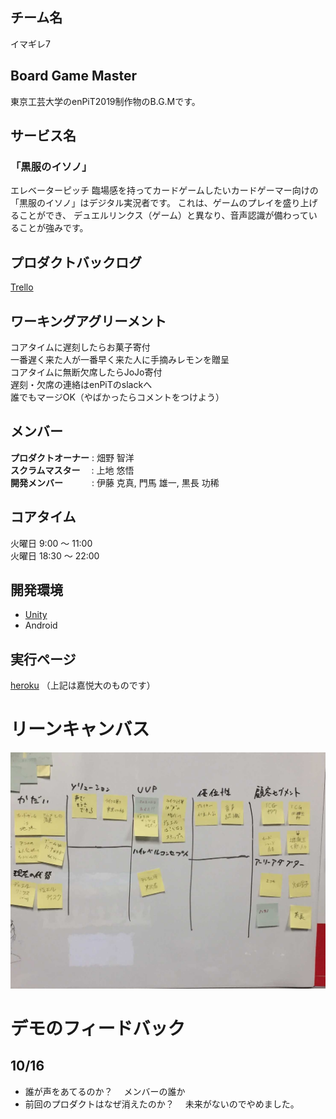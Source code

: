 ## チーム名
イマギレ7

## Board Game Master
東京工芸大学のenPiT2019制作物のB.G.Mです。

## サービス名
### 「黒服のイソノ」

エレベーターピッチ
臨場感を持ってカードゲームしたいカードゲーマー向けの
「黒服のイソノ」はデジタル実況者です。
これは、ゲームのプレイを盛り上げることができ、
デュエルリンクス（ゲーム）と異なり、音声認識が備わっていることが強みです。

## プロダクトバックログ

[Trello](https://trello.com/b/r5R2eh4o/「黒服のイソノ」)<br>
## ワーキングアグリーメント

コアタイムに遅刻したらお菓子寄付<br>
一番遅く来た人が一番早く来た人に手摘みレモンを贈呈<br>
コアタイムに無断欠席したらJoJo寄付<br>
遅刻・欠席の連絡はenPiTのslackへ<br>
誰でもマージOK（やばかったらコメントをつけよう）<br>

## メンバー

**プロダクトオーナー** : 畑野 智洋<br>
**スクラムマスター**　 : 上地 悠悟<br>
**開発メンバー**　　　 : 伊藤 克真, 門馬 雄一, 黒長 功稀<br>

## コアタイム

火曜日  9:00 〜 11:00<br>
火曜日 18:30 〜 22:00<br>

## 開発環境

- [Unity](https://www.unity3d.com/)<br>
- Android

## 実行ページ
[heroku](https://bonbeewalker.herokuapp.com/)
（上記は嘉悦大のものです）

# リーンキャンバス
![lean canvas](./canvas.jpg)

# デモのフィードバック
##  10/16
- 誰が声をあてるのか？ 
　メンバーの誰か
- 前回のプロダクトはなぜ消えたのか？
　未来がないのでやめました。

